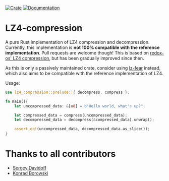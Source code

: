 [![Crate](https://img.shields.io/crates/v/lz4-compression.svg)](https://crates.io/crates/lz4-compression)
[![Documentation](https://docs.rs/lz4-compression/badge.svg)](https://docs.rs/crate/lz4-compression/)


# LZ4-compression

A pure Rust implementation of LZ4 compression and decompression. Currently, this implementation is __not 100% compatible with the reference implementation__. Pull requests are welcome though!
This is based on [redox-os' LZ4 compression](https://github.com/redox-os/tfs/tree/master/lz4), but has been gradually improved since then. 

As this is only a passively maintained crate, consider using [lz-fear](https://github.com/main--/rust-lz-fear) instead,
which also aims to be compatible with the reference implementation of LZ4.

Usage: 
```rust
use lz4_compression::prelude::{ decompress, compress };

fn main(){
    let uncompressed_data: &[u8] = b"Hello world, what's up?";

    let compressed_data = compress(uncompressed_data);
    let decompressed_data = decompress(&compressed_data).unwrap();

    assert_eq!(uncompressed_data, decompressed_data.as_slice());
}
```


# Thanks to all contributors
- [Sergey Davidoff](https://github.com/Shnatsel)
- [Konrad Borowski](https://github.com/xfix)